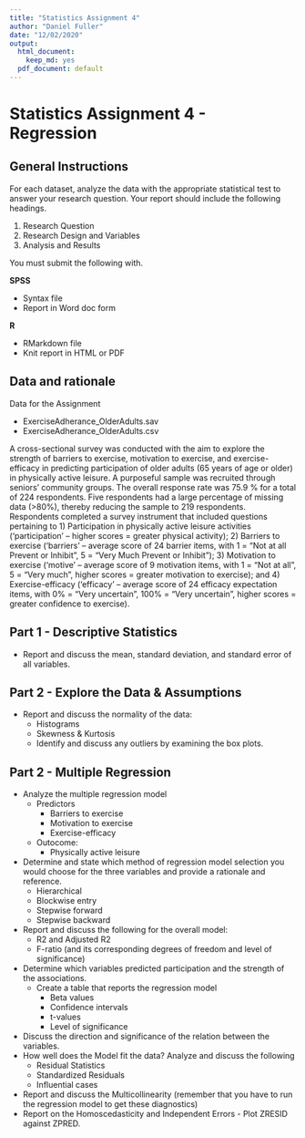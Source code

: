 ```yaml
---
title: "Statistics Assignment 4"
author: "Daniel Fuller"
date: "12/02/2020"
output:
  html_document:
    keep_md: yes
  pdf_document: default
---
```


# Statistics Assignment 4 - Regression

## General Instructions

For each dataset, analyze the data with the appropriate statistical test to answer your research question. Your report should include the following headings. 

1. Research Question
2. Research Design and Variables
3. Analysis and Results

You must submit the following with.

**SPSS**  

- Syntax file  
- Report in Word doc form  

**R**  

- RMarkdown file  
- Knit report in HTML or PDF  

## Data and rationale

Data for the Assignment  

- ExerciseAdherance_OlderAdults.sav  
- ExerciseAdherance_OlderAdults.csv

A cross-sectional survey was conducted with the aim to explore the strength of barriers to exercise, motivation to exercise, and exercise-efficacy in predicting participation of older adults (65 years of age or older) in physically active leisure. A purposeful sample was recruited through seniors’ community groups. The overall response rate was 75.9 % for a total of 224 respondents. Five respondents had a large percentage of missing data (>80%), thereby reducing the sample to 219 respondents. Respondents completed a survey instrument that included questions pertaining to 1) Participation in physically active leisure activities (‘participation’ – higher scores = greater physical activity); 2) Barriers to exercise (‘barriers’ – average score of 24 barrier items, with 1 = “Not at all Prevent or Inhibit”, 5 = “Very Much Prevent or Inhibit”); 3) Motivation to exercise (‘motive’ – average score of 9 motivation items, with 1 = “Not at all”, 5 = “Very much”, higher scores = greater motivation to exercise); and 4) Exercise-efficacy (‘efficacy’ – average score of 24 efficacy expectation items, with 0% = “Very uncertain”, 100% = “Very uncertain”, higher scores = greater confidence to exercise). 

## Part 1 - Descriptive Statistics
- Report and discuss the mean, standard deviation, and standard error of all variables.

## Part 2 - Explore the Data & Assumptions

- Report and discuss the normality of the data:
  - Histograms
  - Skewness & Kurtosis
  - Identify and discuss any outliers by examining the box plots.

## Part 2 - Multiple Regression

- Analyze the multiple regression model
  - Predictors
      - Barriers to exercise
      - Motivation to exercise
      - Exercise-efficacy 
  - Outocome: 
      - Physically active leisure
- Determine and state which method of regression model selection you would choose for the three variables and provide a rationale and reference. 
  - Hierarchical 
  - Blockwise entry
  - Stepwise forward 
  - Stepwise backward
- Report and discuss the following for the overall model:
    - R2 and Adjusted R2
    - F-ratio (and its corresponding degrees of freedom and level of significance)
- Determine which variables predicted participation and the strength of the associations.
    - Create a table that reports the regression model
        - Beta values
        - Confidence intervals
        - t-values
        - Level of significance
- Discuss the direction and significance of the relation between the variables.
- How well does the Model fit the data? Analyze and discuss the following 
    - Residual Statistics 
    - Standardized Residuals
    - Influential cases 
- Report and discuss the Multicollinearity (remember that you have to run the regression model to get these diagnostics)
- Report on the Homoscedasticity and Independent Errors - Plot ZRESID against ZPRED.


